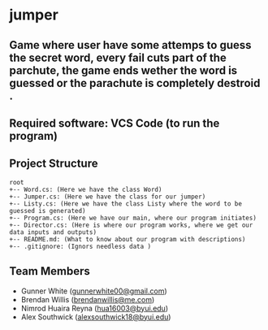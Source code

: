 # jumper
Game where user have some attemps to guess the secret word, every fail cuts part of the parchute, the game ends wether the word is guessed or the parachute is completely destroid .
---
## Required software: VCS Code (to run the program)

## Project Structure
```
root 
+-- Word.cs: (Here we have the class Word) 
+-- Jumper.cs: (Here we have the class for our jumper) 
+-- Listy.cs: (Here we have the class Listy where the word to be guessed is generated) 
+-- Program.cs: (Here we have our main, where our program initiates)
+-- Director.cs: (Here is where our program works, where we get our data inputs and outputs)
+-- README.md: (What to know about our program with descriptions) 
+-- .gitignore: (Ignors needless data )
```

## Team Members
* Gunner White (gunnerwhite00@gmail.com)
* Brendan Willis (brendanwillis@me.com) 
* Nimrod Huaira Reyna (hua16003@byui.edu)
* Alex Southwick (alexsouthwick18@byui.edu)


